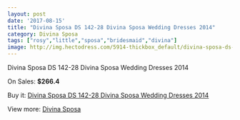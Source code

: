 ```yaml
---
layout: post
date: '2017-08-15'
title: "Divina Sposa DS 142-28 Divina Sposa Wedding Dresses 2014"
category: Divina Sposa
tags: ["rosy","little","sposa","bridesmaid","divina"]
image: http://img.hectodress.com/5914-thickbox_default/divina-sposa-ds-142-28-divina-sposa-wedding-dresses-2014.jpg
---
```

Divina Sposa DS 142-28 Divina Sposa Wedding Dresses 2014

On Sales: **$266.4**
<a href="https://www.hectodress.com/divina-sposa/2902-divina-sposa-ds-142-28-divina-sposa-wedding-dresses-2014.html"><amp-img layout="responsive" width="600" height="600" src="//img.hectodress.com/5914-thickbox_default/divina-sposa-ds-142-28-divina-sposa-wedding-dresses-2014.jpg" alt="Divina Sposa DS 142-28 Divina Sposa Wedding Dresses 2014 0" /></a>
<a href="https://www.hectodress.com/divina-sposa/2902-divina-sposa-ds-142-28-divina-sposa-wedding-dresses-2014.html"><amp-img layout="responsive" width="600" height="600" src="//img.hectodress.com/5916-thickbox_default/divina-sposa-ds-142-28-divina-sposa-wedding-dresses-2014.jpg" alt="Divina Sposa DS 142-28 Divina Sposa Wedding Dresses 2014 1" /></a>
<a href="https://www.hectodress.com/divina-sposa/2902-divina-sposa-ds-142-28-divina-sposa-wedding-dresses-2014.html"><amp-img layout="responsive" width="600" height="600" src="//img.hectodress.com/5915-thickbox_default/divina-sposa-ds-142-28-divina-sposa-wedding-dresses-2014.jpg" alt="Divina Sposa DS 142-28 Divina Sposa Wedding Dresses 2014 2" /></a>

Buy it: [Divina Sposa DS 142-28 Divina Sposa Wedding Dresses 2014](https://www.hectodress.com/divina-sposa/2902-divina-sposa-ds-142-28-divina-sposa-wedding-dresses-2014.html "Divina Sposa DS 142-28 Divina Sposa Wedding Dresses 2014")

View more: [Divina Sposa](https://www.hectodress.com/50-divina-sposa "Divina Sposa")